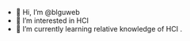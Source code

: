 - 👋 Hi, I’m @blguweb
- 👀 I’m interested in HCI
- 🌱 I’m currently learning relative knowledge of HCI .
<!--- - 💞️ I’m looking to collaborate on ...
- 📫 How to reach me ... --->

<!---
blguweb/blguweb is a ✨ special ✨ repository because its `README.md` (this file) appears on your GitHub profile.
You can click the Preview link to take a look at your changes.
--->
